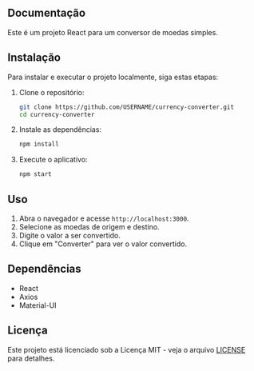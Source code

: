 <!-- Estrutura  -->
<!-- currency-converter/
├── docs/
│   ├── installation.md
│   └── usage.md
├── public/
├── src/
├── .gitignore
├── LICENSE
├── README.md
├── package.json
└── yarn.lock -->

## Documentação

Este é um projeto React para um conversor de moedas simples.


## Instalação

Para instalar e executar o projeto localmente, siga estas etapas:

1. Clone o repositório:
    ```sh
    git clone https://github.com/USERNAME/currency-converter.git
    cd currency-converter
    ```

2. Instale as dependências:
    ```sh
    npm install
    ```

3. Execute o aplicativo:
    ```sh
    npm start
    ```

## Uso

1. Abra o navegador e acesse `http://localhost:3000`.
2. Selecione as moedas de origem e destino.
3. Digite o valor a ser convertido.
4. Clique em "Converter" para ver o valor convertido.

## Dependências

- React
- Axios
- Material-UI

## Licença

Este projeto está licenciado sob a Licença MIT - veja o arquivo [LICENSE](LICENSE) para detalhes.

